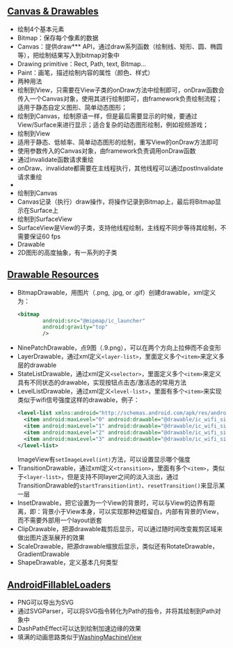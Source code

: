 ## [Canvas & Drawables](http://developer.android.com/guide/topics/graphics/2d-graphics.html)
+  绘制4个基本元素
  +  Bitmap：保存每个像素的数据
  +  Canvas：提供draw*** API，通过draw系列函数（绘制线、矩形、圆、椭圆等），把绘制结果写入到bitmap对象中
  +  Drawing primitive：Rect, Path, text, Bitmap...
  +  Paint：画笔，描述绘制内容的属性（颜色、样式）
+  两种用法
  +  绘制到View，只需要在View子类的onDraw方法中绘制即可，onDraw函数会传入一个Canvas对象，使用其进行绘制即可，由framework负责绘制流程；适用于静态自定义图形、简单动态图形；
  +  绘制到Canvas，绘制原语一样，但是最后需要显示的时候，要通过View/Surface来进行显示；适合复杂的动态图形绘制，例如视频游戏；
+  绘制到View
  +  适用于静态、低帧率、简单动态图形的绘制，重写View的onDraw方法即可
  +  使用参数传入的Canvas对象，由framework负责调用onDraw函数
  +  通过invalidate函数请求重绘
  +  onDraw、invalidate都需要在主线程执行，其他线程可以通过postInvalidate请求重绘
  +  
+  绘制到Canvas
  +  Canvas记录（执行）draw操作，将操作记录到Bitmap上，最后将Bitmap显示在Surface上
+  绘制到SurfaceView
  +  SurfaceView是View的子类，支持他线程绘制，主线程不同步等待其绘制，不需要保证60 fps
+  Drawable
  +  2D图形的高度抽象，有一系列的子类
  
## [Drawable Resources](http://developer.android.com/intl/zh-cn/guide/topics/resources/drawable-resource.html)
+  BitmapDrawable，用图片（.png, .jpg, or .gif）创建drawable，xml定义为：
    ```xml
    <bitmap
            android:src="@mipmap/ic_launcher"
            android:gravity="top"
            />
    ```
+  NinePatchDrawable，点9图（.9.png），可以在两个方向上拉伸而不会变形
+  LayerDrawable，通过xml定义`<layer-list>`，里面定义多个`<item>`来定义多层的drawable
+  StateListDrawable，通过xml定义`<selector>`，里面定义多个`<item>`来定义具有不同状态的drawable，实现按钮点击态/激活态的常用方法
+  LevelListDrawable，通过xml定义`<level-list>`，里面有多个`<item>`来实现类似于wifi信号强度这样的drawable，例子：
    ```xml
    <level-list xmlns:android="http://schemas.android.com/apk/res/android">
      <item android:maxLevel="0" android:drawable="@drawable/ic_wifi_signal_1" />
      <item android:maxLevel="1" android:drawable="@drawable/ic_wifi_signal_2" />
      <item android:maxLevel="2" android:drawable="@drawable/ic_wifi_signal_3" />
      <item android:maxLevel="3" android:drawable="@drawable/ic_wifi_signal_4" />
    </level-list>
    ```
    ImageView有`setImageLevel(int)`方法，可以设置显示哪个强度
+  TransitionDrawable，通过xml定义`<transition>`，里面有多个`<item>`，类似于`<layer-list>`，但是支持不同layer之间的淡入淡出，通过TransitionDrawable的`startTransition(int)`、`resetTransition()`来显示某一层
+  InsetDrawable，把它设置为一个View的背景时，可以与View的边界有距离，即：背景小于View本身，可以实现那种边框留白，内部有背景的View，而不需要外部用一个layout嵌套
+  ClipDrawable，把源drawable裁剪后显示，可以通过随时间改变裁剪区域来做出图片逐渐展开的效果
+  ScaleDrawable，把源drawable缩放后显示，类似还有RotateDrawable，GradientDrawable
+  ShapeDrawable，定义基本几何类型
  
## [AndroidFillableLoaders](http://jorgecastillo.xyz/2015/08/16/android-fillable-loaders/)
+  PNG可以导出为SVG
+  通过SVGParser，可以将SVG指令转化为Path的指令，并将其绘制到Path对象中
+  DashPathEffect可以达到绘制加速边缘的效果
+  填满的动画思路类似于[WashingMachineView](https://github.com/naman14/WashingMachineView/)